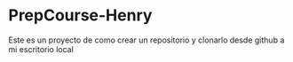 # PrepCourse-Henry
Este  es un proyecto de como crear un repositorio y clonarlo desde github a mi escritorio local

